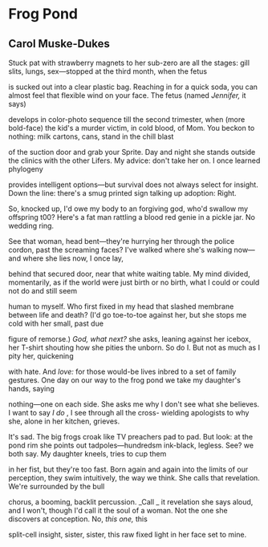 # Frog Pond
## Carol Muske-Dukes
Stuck pat with strawberry magnets
to her sub-zero are all the stages:
gill slits, lungs, sex—stopped
at the third month, when the fetus

is sucked out into a clear plastic bag.
Reaching in for a quick soda, you can almost
feel that flexible wind on your face.
The fetus (named _Jennifer,_ it says)

develops in color-photo sequence till the second
trimester, when (more bold-face) the kid's
a murder victim, in cold blood, of Mom. You beckon
to nothing: milk cartons, cans, stand in the chill blast

of the suction door and grab your Sprite.
Day and night she stands outside the clinics
with the other Lifers. My advice: don't
take her on. I once learned phylogeny

provides intelligent options—but survival
does not always select for insight.
Down the line: there's a smug printed
sign talking up adoption: Right.

So, knocked up, I'd owe my body to
an forgiving god, who'd swallow my offspring
t00? Here's a fat man rattling a blood red
genie in a pickle jar. No wedding ring.

See that woman, head bent—they're hurrying her
through the police cordon, past the screaming faces?
I've walked where she's walking now—
and where she lies now, I once lay,

behind that secured door, near that white
waiting table. My mind divided, momentarily,
as if the world were just birth or no birth,
what I could or could not do and still seem

human to myself. Who first fixed in
my head that slashed membrane between life
and death? (I'd go toe-to-toe against her,
but she stops me cold with her small, past due

figure of remorse.) _God, what next?_ she asks,
leaning against her icebox, her T-shirt
shouting how she pities the unborn. So do I.
But not as much as I pity her, quickening

with hate. And _love:_ for those would-be
lives inbred to a set of family
gestures. One day on our way to the frog
pond we take my daughter's hands, saying

nothing—one on each side. She
asks me why I don't see what she believes.
I want to say _I do_ , I see through all the cross-
wielding apologists to why she, alone in her kitchen, grieves.

It's sad. The big frogs croak like TV preachers
pad to pad. But look: at the pond rim
she points out tadpoles—hundredsm ink-black, legless.
See? we both say. My daughter kneels, tries to cup them

in her fist, but they're too fast. Born again and
again into the limits of our perception, they swim
intuitively, the way we think. She calls that
revelation. We're surrounded by the bull

chorus, a booming, backlit percussion. _Call
_
it revelation she says aloud, and I won't, though
I'd call it the soul of a woman. Not the one she
discovers at conception. No, _this one,_ this

split-cell insight, sister, sister,
this raw fixed light in her face set to mine.